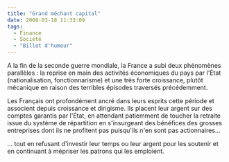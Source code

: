 ```yaml
---
title: "Grand méchant capital"
date: 2008-03-18 11:33:09
tags:
  - Finance
  - Société
  - "Billet d'humeur"
---
```


A la fin de la seconde guerre mondiale, la France a subi deux phénomènes parallèles&nbsp;: la reprise en main des activités économiques du pays par l'État (nationalisation, fonctionnarisme) et une très forte croissance, plutôt mécanique en raison des terribles épisodes traversés précédemment.

<!-- more -->

Les Français ont profondément ancré dans leurs esprits cette période et associent depuis croissance et dirigisme. Ils placent leur argent sur des comptes garantis par l'État, en attendant patiemment de toucher la retraite issue du système de répartition en s'insurgeant des bénéfices des grosses entreprises dont ils ne profitent pas puisqu'ils n'en sont pas actionnaires…

… tout en refusant d'investir leur temps ou leur argent pour les soutenir et en continuant à mépriser les patrons qui les emploient.